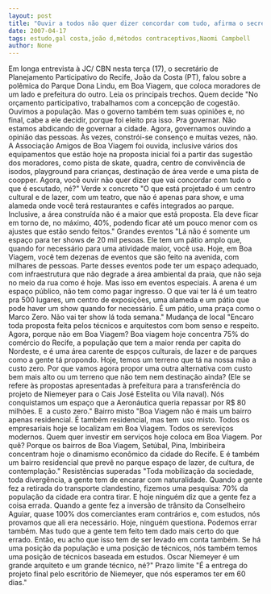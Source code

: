 ```yaml
---
layout: post
title: "Ouvir a todos não quer dizer concordar com tudo, afirma o secretário João da Costa "
date: 2007-04-17
tags: estudo,gal costa,joão d,métodos contraceptivos,Naomi Campbell
author: None
---
```

Em longa entrevista à JC/ CBN nesta terça (17), o secretário de Planejamento Participativo do Recife, João da Costa (PT), falou sobre a polêmica do Parque Dona Lindu, em Boa Viagem, que coloca moradores de um lado e prefeitura do outro. Leia os principais trechos.
Quem decide
\"No orçamento participativo, trabalhamos com a concepção de cogestão. Ouvimos a população. Mas o governo também tem suas opiniões e, no final, cabe a ele decidir, porque foi eleito pra isso. Pra governar. Não estamos abdicando de governar a cidade. Agora, governamos ouvindo a opinião das pessoas. Às vezes, constrói-se consenço e muitas vezes, não. A Associação Amigos de Boa Viagem foi ouvida, inclusive vários dos equipamentos que estão hoje na proposta inicial foi a partir das sugestão dos moradores, como pista de skate, quadra, centro de convivência de isodos, playground para crianças, destinação de área verde&nbsp;e uma pista de coopper. Agora, você ouvir não quer dizer que vai concordar com tudo o que é escutado, né?\"
Verde x concreto
\"O que está projetado é um centro cultural e de lazer, com um teatro, que não é apenas para show, e uma alameda onde você terá restaurantes e cafés integrados ao parque. Inclusive, a área construída não é a maior que está proposta. Ela deve ficar em torno de, no máximo, 40%, podendo ficar até um pouco menor com os ajustes que estão sendo feitos.\"
Grandes eventos 
\"Lá não é somente um espaço para ter shows de 20 mil pesoas. Ele tem um pátio amplo que, quando for necessário para uma atividade maior, você usa. Hoje, em Boa Viagem, você tem dezenas de eventos que são feito na avenida, com milhares de pessoas. Parte desses eventos pode ter um espaço adequado, com infraestrutura que não degrade a área ambiental da praia, que não seja no meio da rua como é hoje. Mas isso em eventos especiais. A arena é um espaço público, não tem como pagar ingresso. O que vai ter lá é um teatro pra 500 lugares, um centro de exposições, uma alameda e um pátio que pode haver um show quando for necessário. É um pátio, uma praça como o Marco Zero. Não vai ter show lá toda semana.\"
Mudança de local
\"Encaro toda proposta feita pelos técnicos e arquitestos com bom senso e respeito. Agora, porque não em Boa Viagem? Boa viagem hoje concentra 75% do comércio do Recife, a população que tem a maior renda per capita do Nordeste, e é uma área carente de espços culturais, de lazer e de parques como a gente tá propondo. Hoje, temos um terreno que tá na nossa mão a custo zero. Por que vamos agora propor uma outra alternativa com custo bem mais alto ou um terreno que não tem nem destinação ainda? (Ele se refere às propostas apresentadas à prefeitura para a transferência do projeto de Niemeyer para o Cais José Estelita ou Vila naval). Nós conquistamos um espaço que a Aeronáutica queria repassar por R$ 80 milhões. E&nbsp; a custo zero.\"
Bairro misto
\"Boa Viagem não é mais um bairro apenas residencial. É também residencial, mas tem&nbsp; uso misto. Todos os empresariais hoje se localizam em Boa Viagem. Todos os sereviços modernos. Quem quer investir em serviços hoje coloca em Boa Viagem. Por quê? Porque os bairros de Boa Viagem, Setúbal, Pina, Imbiribeira concentram hoje o dinamismo econômico da cidade do Recife. E é também um bairro residencial que prevê no parque espaço de lazer, de cultura, de contemplação.\" 
Resistências superadas
\"Toda mobilização da sociedade, toda divergência, a gente tem de encarar com naturalidade. Quando a gente fez a retirada do transporte clandestino, fizemos uma pesquisa: 70% da população da cidade era contra tirar. E hoje ninguém diz que a gente fez a coisa errada. Quando a gente fez a inversão de trânsito da Conselheiro Aguiar, quase 100% dos comerciantes eram contrários e, com estudos, nós provamos que ali era necessário. Hoje, ninguém questiona. Podemos errar também. Mas tudo que a gente tem feito tem dado mais certo do que errado. Então, eu acho que isso tem de ser levado em conta também. Se há uma posição da população e uma posição de técnicos, nós também temos uma posição de técnicos baseada em estudos. Oscar Niemeyer é um grande arquiteto e um grande técnico, né?\" 
Prazo limite
\"É a entrega do projeto final pelo escritório de Niemeyer, que nós esperamos ter em 60 dias.\" 